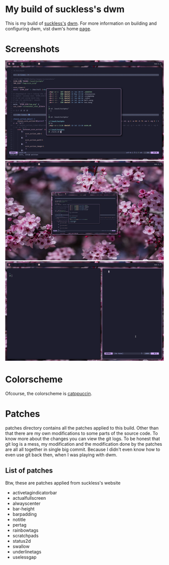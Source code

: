 # My build of suckless's dwm

This is my build of [suckless's](https://suckless.org) [dwm](https://dwm.suckless.org).
For more information on building and configuring dwm, vist dwm's home
[page](https://dwm.suckless.org).

# Screenshots

![image](./screenshots/screenshot_dwm_1.png)
![image](./screenshots/screenshot_dwm_3.png)
![image](./screenshots/screenshot_dwm_4.png)

# Colorscheme

Ofcourse, the colorscheme is [catppuccin](https://github.com/catppuccin).

# Patches

patches directory contains all the patches applied to this build. Other than
that there are my own modifications to some parts of the source code. To know
more about the changes you can view the git logs. To be honest that git log is
a mess, my modification and the modification done by the patches are all all
together in single big commit. Because I didn't even know how to even use git
back then, when I was playing with dwm.

## List of patches

Btw, these are patches applied from suckless's website

- activetagindicatorbar
- actualfullscreen
- alwayscenter
- bar-height
- barpadding
- notitle
- pertag
- rainbowtags
- scratchpads
- status2d
- swallow
- underlinetags
- uselessgap
